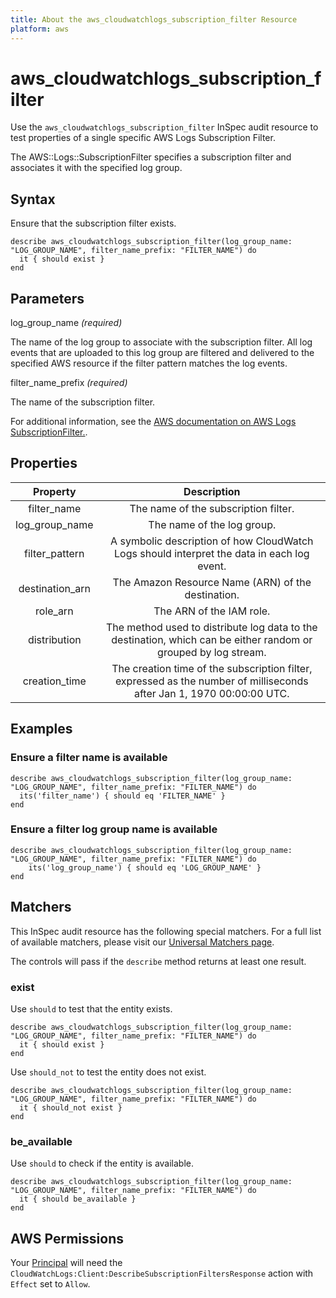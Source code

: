 ```yaml
---
title: About the aws_cloudwatchlogs_subscription_filter Resource
platform: aws
---
```


# aws_cloudwatchlogs_subscription_filter

Use the `aws_cloudwatchlogs_subscription_filter` InSpec audit resource to test properties of a single specific AWS Logs Subscription Filter.

The AWS::Logs::SubscriptionFilter specifies a subscription filter and associates it with the specified log group.

## Syntax

Ensure that the subscription filter exists.

    describe aws_cloudwatchlogs_subscription_filter(log_group_name: "LOG_GROUP_NAME", filter_name_prefix: "FILTER_NAME") do
      it { should exist }
    end

## Parameters

log_group_name _(required)_

The name of the log group to associate with the subscription filter. All log events that are uploaded to this log group are filtered and delivered to the specified AWS resource if the filter pattern matches the log events.

filter_name_prefix _(required)_

The name of the subscription filter.

For additional information, see the [AWS documentation on AWS Logs SubscriptionFilter.](https://docs.aws.amazon.com/AWSCloudFormation/latest/UserGuide/aws-resource-logs-subscriptionfilter.html).

## Properties

| Property            | Description                                                                                |
| :-----------------: | :----------------------------------------------------------------------------------------: |
| filter_name         | The name of the subscription filter.                                                       |
| log_group_name      | The name of the log group.                                                                 |
| filter_pattern      | A symbolic description of how CloudWatch Logs should interpret the data in each log event. |
| destination_arn     | The Amazon Resource Name (ARN) of the destination.                                         |
| role_arn            | The ARN of the IAM role.                                                                         |
| distribution        | The method used to distribute log data to the destination, which can be either random or grouped by log stream. |
| creation_time       | The creation time of the subscription filter, expressed as the number of milliseconds after Jan 1, 1970 00:00:00 UTC. |

## Examples

### Ensure a filter name is available

    describe aws_cloudwatchlogs_subscription_filter(log_group_name: "LOG_GROUP_NAME", filter_name_prefix: "FILTER_NAME") do
      its('filter_name') { should eq 'FILTER_NAME' }
    end

### Ensure a filter log group name is available

    describe aws_cloudwatchlogs_subscription_filter(log_group_name: "LOG_GROUP_NAME", filter_name_prefix: "FILTER_NAME") do
        its('log_group_name') { should eq 'LOG_GROUP_NAME' }
    end

## Matchers

This InSpec audit resource has the following special matchers. For a full list of available matchers, please visit our [Universal Matchers page](https://www.inspec.io/docs/reference/matchers/).

The controls will pass if the `describe` method returns at least one result.

### exist

Use `should` to test that the entity exists.

    describe aws_cloudwatchlogs_subscription_filter(log_group_name: "LOG_GROUP_NAME", filter_name_prefix: "FILTER_NAME") do
      it { should exist }
    end

Use `should_not` to test the entity does not exist.

    describe aws_cloudwatchlogs_subscription_filter(log_group_name: "LOG_GROUP_NAME", filter_name_prefix: "FILTER_NAME") do
      it { should_not exist }
    end

### be_available

Use `should` to check if the entity is available.

    describe aws_cloudwatchlogs_subscription_filter(log_group_name: "LOG_GROUP_NAME", filter_name_prefix: "FILTER_NAME") do
      it { should be_available }
    end

## AWS Permissions

Your [Principal](https://docs.aws.amazon.com/IAM/latest/UserGuide/intro-structure.html#intro-structure-principal) will need the `CloudWatchLogs:Client:DescribeSubscriptionFiltersResponse` action with `Effect` set to `Allow`.
